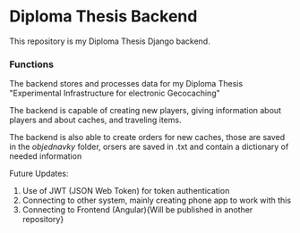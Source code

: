 # Diploma Thesis Backend
This repository is my Diploma Thesis Django backend.

### Functions
The backend stores and processes data for my Diploma Thesis "Experimental Infrastructure for electronic Gecocaching"

The backend is capable of creating new players, giving information about players and about caches, and traveling items.

The backend is also able to create orders for new caches, those are saved in the _objednavky_ folder, orsers are saved in .txt and contain a dictionary of needed information


Future Updates:
1. Use of JWT (JSON Web Token) for token authentication
2. Connecting to other system, mainly creating phone app to work with this
3. Connecting to Frontend (Angular){Will be published in another repository}
